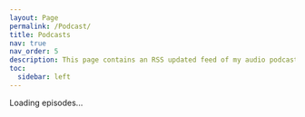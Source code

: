 ```yaml
---
layout: Page
permalink: /Podcast/
title: Podcasts
nav: true
nav_order: 5
description: This page contains an RSS updated feed of my audio podcasts
toc:
  sidebar: left
---
```

<script>
async function fetchPodcastEpisodes() {
    const rssFeedUrl = "https://anchor.fm/s/f9faf04c/podcast/rss";
    const response = await fetch(rssFeedUrl);
    const text = await response.text();
    
    const parser = new DOMParser();
    const xml = parser.parseFromString(text, "text/xml");
    
    let episodesHtml = "";
    xml.querySelectorAll("item").forEach(episode => {
        const title = episode.querySelector("title").textContent;
        const description = episode.querySelector("description").textContent;
        const audioUrl = episode.querySelector("enclosure").getAttribute("url");

        episodesHtml += `
            <div>
                <h2>${title}</h2>
                <p>${description}</p>
                <audio controls>
                    <source src="${audioUrl}" type="audio/mpeg">
                </audio>
            </div>
        `;
    });

    document.getElementById("podcast-container").innerHTML = episodesHtml;
}

fetchPodcastEpisodes();
</script>

<div id="podcast-container">Loading episodes...</div>